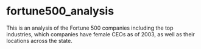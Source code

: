 # fortune500_analysis
This is an analysis of the Fortune 500 companies including the top industries, which companies have female CEOs as of 2003, as well as their locations across the state.
